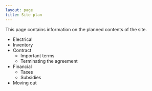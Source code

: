 ```yaml
---
layout: page
title: Site plan
---
```


This page contains information on the planned contents of the site.

- Electrical
- Inventory
- Contract
    - Important terms
    - Terminating the agreement
- Financial
    - Taxes
    - Subsidies
- Moving out